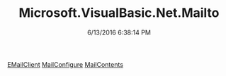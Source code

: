 ﻿---
title: Microsoft.VisualBasic.Net.Mailto
date: 6/13/2016 6:38:14 PM
---

[EMailClient](T-Microsoft.VisualBasic.Net.Mailto.EMailClient.html)
[MailConfigure](T-Microsoft.VisualBasic.Net.Mailto.MailConfigure.html)
[MailContents](T-Microsoft.VisualBasic.Net.Mailto.MailContents.html)
